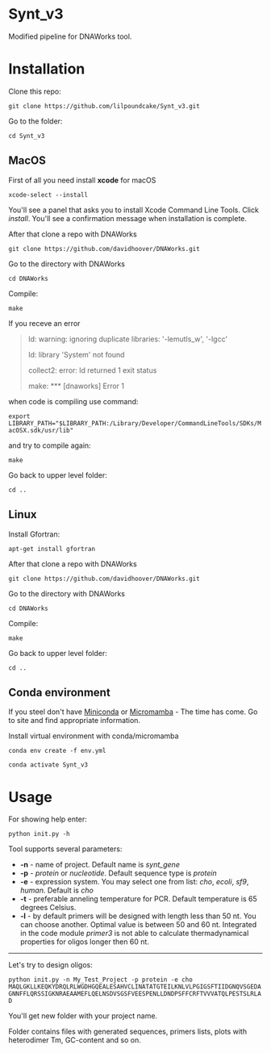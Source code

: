 # Synt_v3

Modified pipeline for DNAWorks tool.

# Installation

Clone this repo:

`git clone https://github.com/lilpoundcake/Synt_v3.git`

Go to the folder:

`cd Synt_v3`

## MacOS

First of all you need install **xcode** for macOS 

`xcode-select --install`

You'll see a panel that asks you to install Xcode Command Line Tools. Click *install*. You'll see a confirmation message when installation is complete.

After that clone a repo with DNAWorks

`git clone https://github.com/davidhoover/DNAWorks.git`

Go to the directory with DNAWorks

`cd DNAWorks`

Compile:

`make`

If you receve an error 

> ld: warning: ignoring duplicate libraries: '-lemutls_w', '-lgcc'
> 
> ld: library 'System' not found
> 
> collect2: error: ld returned 1 exit status
> 
> make: *** [dnaworks] Error 1

when code is compiling use command:

`export LIBRARY_PATH="$LIBRARY_PATH:/Library/Developer/CommandLineTools/SDKs/MacOSX.sdk/usr/lib"`

and try to compile again:

`make`

Go back to upper level folder:

`cd ..`

## Linux

Install Gfortran:

`apt-get install gfortran`

After that clone a repo with DNAWorks

`git clone https://github.com/davidhoover/DNAWorks.git`

Go to the directory with DNAWorks

`cd DNAWorks`

Compile:

`make`

Go back to upper level folder:

`cd ..`

## Conda environment

If you steel don't have [Miniconda](https://docs.anaconda.com/miniconda/) or [Micromamba](https://mamba.readthedocs.io/en/latest/installation/micromamba-installation.html) - The time has come. Go to site and find appropriate information.

Install virtual environment with conda/micromamba

`conda env create -f env.yml`

`conda activate Synt_v3`

# Usage

For showing help enter:

`python init.py -h`

Tool supports several parameters:

- **-n** - name of project. Default name is *synt_gene*
- **-p** - *protein* or *nucleotide*. Default sequence type is *protein*
- **-e** - expression system. You may select one from list: *cho*, *ecoli*, *sf9*, *human*. Default is *cho*
- **-t** - preferable anneling temperature for PCR. Default temperature is 65 degrees Celsius.
- **-l** - by default primers will be designed with length less than 50 nt. You can choose another. Optimal value is between 50 and 60 nt. Integrated in the code module *primer3* is not able to calculate thermadynamical properties for oligos longer then 60 nt.

---

Let's try to design oligos:

`python init.py -n My_Test_Project -p protein -e cho MAQLGKLLKEQKYDRQLRLWGDHGQEALESAHVCLINATATGTEILKNLVLPGIGSFTIIDGNQVSGEDAGNNFFLQRSSIGKNRAEAAMEFLQELNSDVSGSFVEESPENLLDNDPSFFCRFTVVVATQLPESTSLRLAD`

You'll get new folder with your project name.

Folder contains files with generated sequences, primers lists, plots with heterodimer Tm, GC-content and so on.

